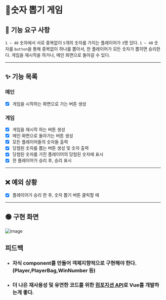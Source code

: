 # 🎰숫자 뽑기 게임

## 🚀 기능 요구 사항

`1 ~ 40` 숫자에서 서로 중복없이 `5`개의 숫자를 가지는 플레이어가 `3`명 있다.
`1 ~ 40` 숫자를 `button`을 통해 중복없이 하나를 뽑아서, 한 플레이어가 모든 숫자가 뽑히면 승리한다.
게임을 재시작을 하거나, 메인 화면으로 돌아갈 수 있다.

---

## ✨ 기능 목록

### 메인

- [x] 게임을 시작하는 화면으로 가는 버튼 생성

### 게임

- [x] 게임을 재시작 하는 버튼 생성
- [x] 메인 화면으로 돌아가는 버튼 생성
- [x] 모든 플레이어들의 숫자들 출력
- [x] 당첨된 숫자를 뽑는 버튼 생성 및 숫자 출력
- [x] 당첨된 숫자를 가진 플레이어의 당첨된 숫자에 표시
- [x] 한 플레이어가 승리 후, 승리 표시

---

## ❌ 예외 상황

- [x] 플레이어가 승리 한 후, 숫자 뽑기 버튼 클릭할 때

---
## 🟢 구현 화면

![image](https://github.com/kawkmin/eBrainSoft_Assignments/assets/86940335/0f3dd88b-f4d5-4ca8-b234-2e5924e6c093)

## 피드백
- ### 자식 component를 만들어 객체지향적으로 구현해야 한다. (Player,PlayerBag,WinNumber 등)
- ### 더 나은 재사용성 및 유연한 코드를 위한 [컴포지션 API](https://ko.vuejs.org/guide/extras/composition-api-faq.html)로 Vue를 개발하는게 좋다.

